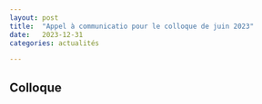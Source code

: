 ```yaml
---
layout: post
title:  "Appel à communicatio pour le colloque de juin 2023"
date:   2023-12-31
categories: actualités

---
```


## Colloque

